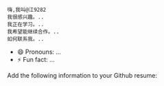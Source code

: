     嗨,我叫@江9282
    我很感兴趣。..
    我正在学习。..
    我希望能继续合作。..
    如何联系我。..
   - 😄 Pronouns: ...
  - ⚡ Fun fact: ...

<!---
江9282/江9282是一个特殊的大象存储库,因为它的"阅读.md"(这个文件)出现在你的GUUUB档案中。
您可以点击预览链接查看您的更改。
--->
Add the following information to your Github resume:
